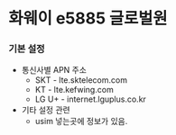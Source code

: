 # 화웨이 e5885 글로벌원

### 기본 설정

* 통신사별 APN 주소
  * SKT - lte.sktelecom.com
  * KT - lte.kefwing.com
  * LG U+ - internet.lguplus.co.kr
* 기타 설정 관련
  * usim 넣는곳에 정보가 있음.